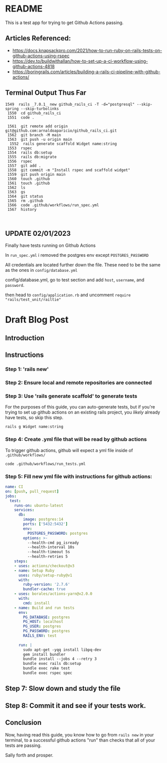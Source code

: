 # README

This is a test app for trying to get Github Actions passing.

## Articles Referenced:

- https://docs.knapsackpro.com/2021/how-to-run-ruby-on-rails-tests-on-github-actions-using-rspec
- https://dev.to/buildwithallan/how-to-set-up-a-ci-workflow-using-github-actions-4818
- https://boringrails.com/articles/building-a-rails-ci-pipeline-with-github-actions/

## Terminal Output Thus Far

```
1549  rails _7.0.1_ new github_rails_ci -T -d="postgresql" --skip-spring --skip-turbolinks
 1550  cd github_rails_ci
 1551  code .
 
 1561  git remote add origin git@github.com:arnaldoaparicio/github_rails_ci.git
 1562  git branch -M main
 1563  git push -u origin main
  1552  rails generate scaffold Widget name:string
 1553  rspec
 1554  rails db:setup
 1555  rails db:migrate
 1556  rspec
 1557  git add .
 1558  git commit -m "Install rspec and scaffold widget"
 1559  git push origin main
 1560  touch .github
 1561  touch .github
 1562  ls
 1563  gs
 1564  git status
 1565  rm .github
 1566  code .github/workflows/run_spec.yml
 1567  history

 
```

## UPDATE 02/01/2023
Finally have tests running on Github Actions

In ```run_spec.yml``` i removed the postgres env except ```POSTGRES_PASSWORD```

All credentials are located further down the file. These need to be the same as the ones in ```config/database.yml```

config/database.yml, go to test section and add ```host```, ```username```, and ```password```.

then head to ```config/application.rb``` and uncomment ```require "rails/test_unit/railtie"```


# Draft Blog Post


## Introduction

## Instructions

### Step 1: 'rails new'

### Step 2: Ensure local and remote repositories are connected

### Step 3: Use 'rails generate scaffold' to generate tests 

For the purposes of this guide, you can auto-generate tests, but if you're trying to set up github actions on an existing rails project, you _likely_ already have tests, so skip this step.

```
rails g Widget name:string
```
### Step 4: Create .yml file that will be read by github actions

To trigger github actions, github will expect a yml file inside of `.github/workflows/`

```
code .github/workflows/run_tests.yml
```

### Step 5: Fill new yml file with instructions for github actions:

```yml
name: CI 
on: [push, pull_request] 
jobs:
  test:
    runs-on: ubuntu-latest
    services: 
      db:
        image: postgres:14
        ports: ['5432:5432']
        env:
          POSTGRES_PASSWORD: postgres
        options: >-
          --health-cmd pg_isready
          --health-interval 10s
          --health-timeout 5s
          --health-retries 5
    steps:
    - uses: actions/checkout@v3
    - name: Setup Ruby
      uses: ruby/setup-ruby@v1
      with:
        ruby-version: '2.7.6'
        bundler-cache: true
    - uses: borales/actions-yarn@v2.0.0
      with:
        cmd: install
    - name: Build and run tests
      env:
        PG_DATABASE: postgres
        PG_HOST: localhost
        PG_USER: postgres
        PG_PASSWORD: postgres
        RAILS_ENV: test
        
      run: |
        sudo apt-get -yqq install libpq-dev
        gem install bundler
        bundle install --jobs 4 --retry 3
        bundle exec rails db:setup
        bundle exec rake test
        bundle exec rspec spec
```

## Step 7: Slow down and study the file 


## Step 8: Commit it and see if your tests work.



## Conclusion

Now, having read this guide, you know how to go from `rails new` in your terminal, to a successful github actions "run" than checks that all of your tests are passing.

Sally forth and prosper.